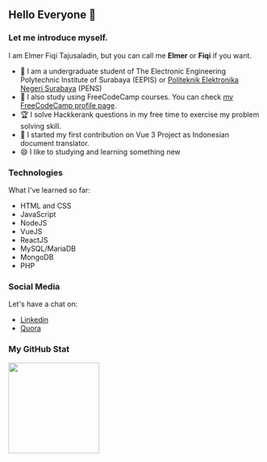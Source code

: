 ## Hello Everyone 👋

### Let me introduce myself.  
I am Elmer Fiqi Tajusaladin, but you can call me **Elmer** or **Fiqi** if you want.  
- 🏫 I am a undergraduate student of The Electronic Engineering Polytechnic Institute of Surabaya (EEPIS) or [Politeknik Elektronika Negeri Surabaya](https://www.pens.ac.id/) (PENS)
- 📖 I also study using FreeCodeCamp courses. You can check [my FreeCodeCamp profile page](https://www.freecodecamp.org/elmerfiqi).
- 🏆 I solve Hackkerank questions in my free time to exercise my problem solving skill.
- 📝 I started my first contribution on Vue 3 Project as Indonesian document translator.  
- 😄 I like to studying and learning something new

### Technologies
What I've learned so far:
- HTML and CSS
- JavaScript
- NodeJS
- VueJS
- ReactJS
- MySQL/MariaDB
- MongoDB
- PHP

### Social Media
Let's have a chat on:
- [Linkedin](https://www.linkedin.com/in/elmerfiqi/)
- [Quora](https://id.quora.com/profile/Elmer-Fiqi)

### My GitHub Stat
<p align="left">
<a href="https://github.com/elmerf">
  <img height="180em" src="https://github-readme-stats-eight-theta.vercel.app/api?username=elmerf&show_icons=true&theme=algolia&include_all_commits=true&count_private=true"/>
</a>
</p>
